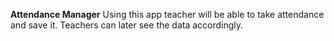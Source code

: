<b>Attendance Manager</b>
Using this app teacher will be able to take attendance and save it. Teachers can later see the data accordingly.

